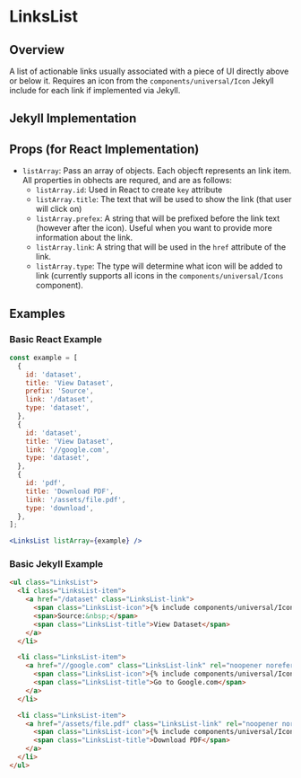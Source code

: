 # LinksList

## Overview

A list of actionable links usually associated with a piece of UI directly above or below it. Requires an icon from the `components/universal/Icon` Jekyll include for each link if implemented via Jekyll.

## Jekyll Implementation

## Props (for React Implementation)

- `listArray`: Pass an array of objects. Each objecft represents an link item. All properties in obhects are requred, and are as follows:
  - `listArray.id`: Used in React to create `key` attribute
  - `listArray.title`: The text that will be used to show the link (that user will click on)
  - `listArray.prefex`: A string that will be prefixed before the link text (however after the icon). Useful when you want to provide more information about the link.
  - `listArray.link`: A string that will be used in the `href` attribute of the link.
  - `listArray.type`: The type will determine what icon will be added to link (currently supports all icons in the `components/universal/Icons` component).

## Examples

### Basic React Example

```jsx
const example = [
  {
    id: 'dataset',
    title: 'View Dataset',
    prefix: 'Source',
    link: '/dataset',
    type: 'dataset',
  },
  {
    id: 'dataset',
    title: 'View Dataset',
    link: '//google.com',
    type: 'dataset',
  },
  {
    id: 'pdf',
    title: 'Download PDF',
    link: '/assets/file.pdf',
    type: 'download',
  },
];

<LinksList listArray={example} />
```

### Basic Jekyll Example

```html
<ul class="LinksList">
  <li class="LinksList-item">
    <a href="/dataset" class="LinksList-link">
      <span class="LinksList-icon">{% include components/universal/Icon/index.html type="dataset" %}</span>
      <span>Source:&nbsp;</span>
      <span class="LinksList-title">View Dataset</span>
    </a>
  </li>

  <li class="LinksList-item">
    <a href="//google.com" class="LinksList-link" rel="noopener noreferrer">
      <span class="LinksList-icon">{% include components/universal/Icon/index.html type="guide" %}</span>
      <span class="LinksList-title">Go to Google.com</span>
    </a>
  </li>

  <li class="LinksList-item">
    <a href="/assets/file.pdf" class="LinksList-link" rel="noopener noreferrer">
      <span class="LinksList-icon">{% include components/universal/Icon/index.html type="download" %}</span>
      <span class="LinksList-title">Download PDF</span>
    </a>
  </li>
</ul>
```